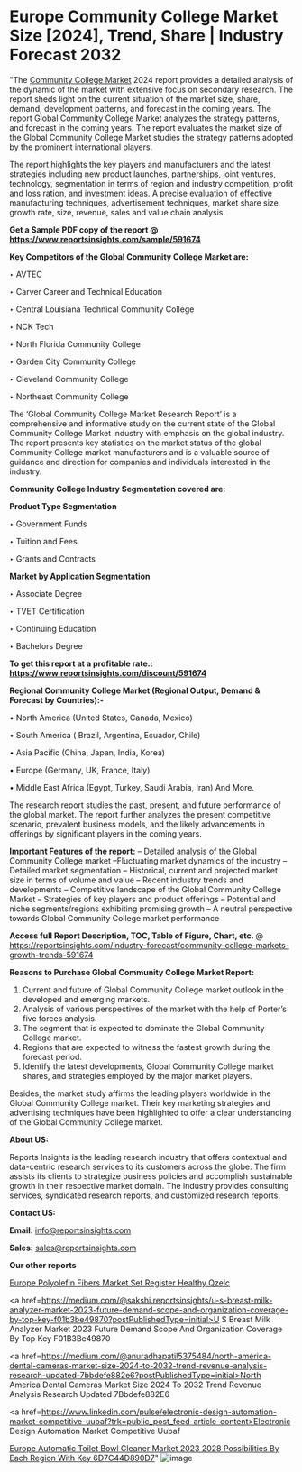 # Europe Community College Market Size [2024], Trend, Share | Industry Forecast 2032

 "The <a href=https://www.reportsinsights.com/sample/591674>Community College Market</a> 2024 report provides a detailed analysis of the dynamic of the market with extensive focus on secondary research. The report sheds light on the current situation of the market size, share, demand, development patterns, and forecast in the coming years. The report Global Community College Market analyzes the strategy patterns, and forecast in the coming years. The report evaluates the market size of the Global Community College Market studies the strategy patterns adopted by the prominent international players.

The report highlights the key players and manufacturers and the latest strategies including new product launches, partnerships, joint ventures, technology, segmentation in terms of region and industry competition, profit and loss ration, and investment ideas. A precise evaluation of effective manufacturing techniques, advertisement techniques, market share size, growth rate, size, revenue, sales and value chain analysis.

<strong>Get a Sample PDF copy of the report @ <a href=https://www.reportsinsights.com/sample/591674 style=color:#0000ff;>https://www.reportsinsights.com/sample/591674</a></strong>

<strong>Key Competitors of the Global Community College Market are:</strong>

‣ AVTEC


‣ Carver Career and Technical Education


‣ Central Louisiana Technical Community College


‣ NCK Tech


‣ North Florida Community College


‣ Garden City Community College


‣ Cleveland Community College


‣ Northeast Community College

The ‘Global Community College Market Research Report’ is a comprehensive and informative study on the current state of the Global Community College Market industry with emphasis on the global industry. The report presents key statistics on the market status of the global Community College market manufacturers and is a valuable source of guidance and direction for companies and individuals interested in the industry.

<strong>Community College Industry Segmentation covered are:</strong>

<strong>Product Type Segmentation</strong>

‣    Government Funds


‣ Tuition and Fees


‣ Grants and Contracts

<strong>Market by Application Segmentation</strong>

‣   Associate Degree


‣ TVET Certification


‣ Continuing Education


‣ Bachelors Degree

<strong>To get this report at a profitable rate.: <a href=https://www.reportsinsights.com/discount/591674 style=color:#0000ff;>https://www.reportsinsights.com/discount/591674</a></strong>

<strong>Regional Community College Market (Regional Output, Demand &amp; Forecast by Countries):-</strong>

• North America (United States, Canada, Mexico)

• South America ( Brazil, Argentina, Ecuador, Chile)

• Asia Pacific (China, Japan, India, Korea)

• Europe (Germany, UK, France, Italy)

• Middle East Africa (Egypt, Turkey, Saudi Arabia, Iran) And More.

The research report studies the past, present, and future performance of the global market. The report further analyzes the present competitive scenario, prevalent business models, and the likely advancements in offerings by significant players in the coming years.

<strong>Important Features of the report:</strong>
– Detailed analysis of the Global Community College market
–Fluctuating market dynamics of the industry
–Detailed market segmentation
– Historical, current and projected market size in terms of volume and value
– Recent industry trends and developments
– Competitive landscape of the Global Community College Market
– Strategies of key players and product offerings
– Potential and niche segments/regions exhibiting promising growth
– A neutral perspective towards Global Community College market performance

<strong>Access full Report Description, TOC, Table of Figure, Chart, etc. </strong>@   <a href=https://reportsinsights.com/industry-forecast/community-college-markets-growth-trends-591674 style=color:#0000ff;>https://reportsinsights.com/industry-forecast/community-college-markets-growth-trends-591674</a>

<strong>Reasons to Purchase Global Community College Market Report:</strong>
1. Current and future of Global Community College market outlook in the developed and emerging markets.
2. Analysis of various perspectives of the market with the help of Porter’s five forces analysis.
3. The segment that is expected to dominate the Global Community College market.
4. Regions that are expected to witness the fastest growth during the forecast period.
5. Identify the latest developments, Global Community College market shares, and strategies employed by the major market players.

Besides, the market study affirms the leading players worldwide in the Global Community College market. Their key marketing strategies and advertising techniques have been highlighted to offer a clear understanding of the Global Community College market.

<strong><strong>About US</strong>:</strong>

Reports Insights is the leading research industry that offers contextual and data-centric research services to its customers across the globe. The firm assists its clients to strategize business policies and accomplish sustainable growth in their respective market domain. The industry provides consulting services, syndicated research reports, and customized research reports.

<strong>Contact US:</strong>

<p class=><b>Email:</b> <a href=mailto:info@reportsinsights.com>info@reportsinsights.com</a></p>
<p class=><b>Sales:</b> <a href=mailto:sales@reportsinsights.com>sales@reportsinsights.com</a></p>

<strong>Our other reports</strong>

<a href=https://www.linkedin.com/pulse/europe-polyolefin-fibers-market-set-register-healthy-qzelc/>Europe Polyolefin Fibers Market Set Register Healthy Qzelc</a>

<a href=https://medium.com/@sakshi.reportsinsights/u-s-breast-milk-analyzer-market-2023-future-demand-scope-and-organization-coverage-by-top-key-f01b3be49870?postPublishedType=initial>U S Breast Milk Analyzer Market 2023 Future Demand Scope And Organization Coverage By Top Key F01B3Be49870</a>

<a href=https://medium.com/@anuradhapatil5375484/north-america-dental-cameras-market-size-2024-to-2032-trend-revenue-analysis-research-updated-7bbdefe882e6?postPublishedType=initial>North America Dental Cameras Market Size 2024 To 2032 Trend Revenue Analysis Research Updated 7Bbdefe882E6</a>

<a href=https://www.linkedin.com/pulse/electronic-design-automation-market-competitive-uubaf?trk=public_post_feed-article-content>Electronic Design Automation Market Competitive Uubaf</a>

<a href=https://medium.com/@nadeemkazi0003/europe-automatic-toilet-bowl-cleaner-market-2023-2028-possibilities-by-each-region-with-key-6d7c44d890d7>Europe Automatic Toilet Bowl Cleaner Market 2023 2028 Possibilities By Each Region With Key 6D7C44D890D7</a>"
![image](https://github.com/daminid12/RImarketresearch/assets/158430485/8498640a-3c4d-45f4-b212-b0ebc01ca78f)
